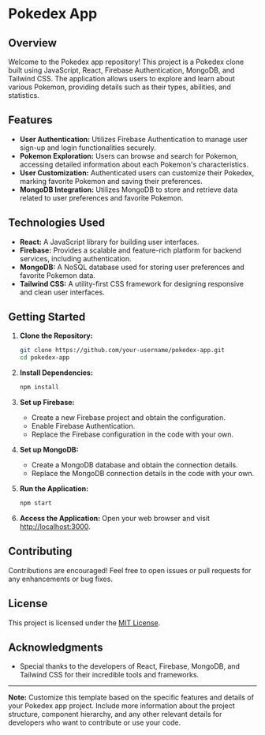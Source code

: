 # Pokedex App

## Overview

Welcome to the Pokedex app repository! This project is a Pokedex clone built using JavaScript, React, Firebase Authentication, MongoDB, and Tailwind CSS. The application allows users to explore and learn about various Pokemon, providing details such as their types, abilities, and statistics.

## Features

- **User Authentication:** Utilizes Firebase Authentication to manage user sign-up and login functionalities securely.
- **Pokemon Exploration:** Users can browse and search for Pokemon, accessing detailed information about each Pokemon's characteristics.
- **User Customization:** Authenticated users can customize their Pokedex, marking favorite Pokemon and saving their preferences.
- **MongoDB Integration:** Utilizes MongoDB to store and retrieve data related to user preferences and favorite Pokemon.

## Technologies Used

- **React:** A JavaScript library for building user interfaces.
- **Firebase:** Provides a scalable and feature-rich platform for backend services, including authentication.
- **MongoDB:** A NoSQL database used for storing user preferences and favorite Pokemon data.
- **Tailwind CSS:** A utility-first CSS framework for designing responsive and clean user interfaces.

## Getting Started

1. **Clone the Repository:**
   ```bash
   git clone https://github.com/your-username/pokedex-app.git
   cd pokedex-app
   ```

2. **Install Dependencies:**
   ```bash
   npm install
   ```

3. **Set up Firebase:**
   - Create a new Firebase project and obtain the configuration.
   - Enable Firebase Authentication.
   - Replace the Firebase configuration in the code with your own.

4. **Set up MongoDB:**
   - Create a MongoDB database and obtain the connection details.
   - Replace the MongoDB connection details in the code with your own.

5. **Run the Application:**
   ```bash
   npm start
   ```

6. **Access the Application:**
   Open your web browser and visit [http://localhost:3000](http://localhost:3000).

## Contributing

Contributions are encouraged! Feel free to open issues or pull requests for any enhancements or bug fixes.

## License

This project is licensed under the [MIT License](LICENSE).

## Acknowledgments

- Special thanks to the developers of React, Firebase, MongoDB, and Tailwind CSS for their incredible tools and frameworks.

---

**Note:** Customize this template based on the specific features and details of your Pokedex app project. Include more information about the project structure, component hierarchy, and any other relevant details for developers who want to contribute or use your code.
